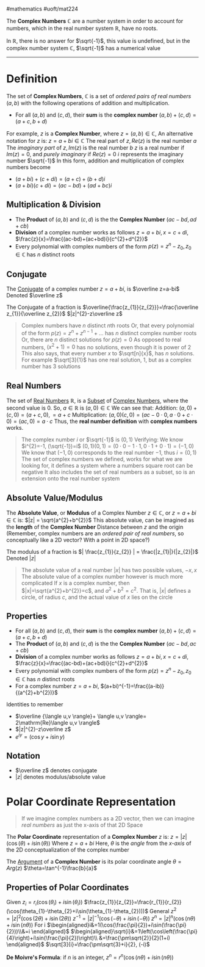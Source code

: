 #mathematics 
#uoft/mat224 

The **Complex Numbers** $\mathbb{C}$ are a number system in order to account for numbers, which in the real number system $\mathbb{R}$, have no roots.

In $\mathbb{R}$, there is no answer for $\sqrt{-1}$, this value is undefined, but in the complex number system $\mathbb{C}$, $\sqrt{-1}$ has a numerical value

---
# Definition
The set of **Complex Numbers**, $\mathbb{C}$  is a set of *ordered pairs of real numbers* $(a,b)$ with the following operations of addition and multiplication. 
- For all $(a,b)$ and $(c,d)$, their **sum** is the **complex number** $(a,b)+(c,d)=(a+c,b+d)$

For example, $z$ is a **Complex Number**, where $z=(a,b)\in \mathbb{C}$,
An alternative notation for $z$ is: $z=a+bi\in \mathbb{C}$
	The real part of $z, Re(z)$ is the real number $a$
	The *imaginary part* of $z, Im(z)$ is the real number $b$
	$z$ is a real number if $Im(z)=0$, and *purely imaginary* if $Re(z)=0$
	$i$ represents the imaginary number $\sqrt{-1}$
In this form, addition and multiplication of complex numbers become
- $(a+bi)+(c+di)=(a+c)+(b+d)i$
- $(a+bi)(c+di)=(ac-bd)+(ad+bc)i$
## Multiplication & Division
- The **Product** of $(a,b)$ and $(c,d)$ is the the **Complex Number** $(ac-bd,ad+cb)$
- **Division** of a complex number works as follows $z=a+bi, x=c+di$, $\frac{z}{x}=\frac{(ac-bd)+(ac+bd)i}{c^{2}+d^{2}}$
- Every polynomial with complex numbers of the form $p(z)=z^{n}-z_{0}, z_{0}\in \mathbb{C}$ has $n$ distinct roots

## Conjugate
The [Conjugate](Conjugate.md) of a complex number $z=a+bi$, is $\overline z=a-bi$
	Denoted $\overline z$

The Conjugate of a fraction is $\overline{\frac{z_{1}}{z_{2}}}=\frac{\overline z_{1}}{\overline z_{2}}$
$|z|^{2}-z\overline z$

> Complex numbers have $n$ distinct $n$th roots
> 	Or, that every polynomial of the form 
> 		$p(z)=z^{n}+z^{n-1}+...$
> 	has $n$ distinct complex number roots
> 	Or, there are $n$ distinct solutions for $p(z)=0$
> 		As opposed to real numbers, $(x^{2}+1)=0$ has no solutions, even though it is power of 2
> 	This also says, that every number $x$ to $\sqrt[n]{x}$, has $n$ solutions.
> 		For example $\sqrt[3]{1}$ has one real solution, $1$, but as a complex number has $3$ solutions

## Real Numbers
The set of [Real Numbers](Real%20Numbers.md) $\mathbb{R}$, is a [Subset](Subset) of [Complex Numbers](.md), where the second value is $0$.
	So, $a\in \mathbb{R}$ is $(a,0)\in \mathbb{C}$
		We can see that:
		Addition:
			$(a,0)+(c,0)=(a+c,0), = a+c$
		Multiplication:
			$(a,0)(c,0)=(ac-0\cdot 0,a\cdot 0+c\cdot 0)=(ac,0)=a\cdot c$
		Thus, the **real number definition** with **complex numbers** works.


> The complex number $i$ or $\sqrt{-1}$ is $(0,1)$
> 	Verifying:
> 		We know $i^{2}=-1, (\sqrt{-1})=i$
> 		$(0,1)(0,1)=(0\cdot 0 - 1\cdot 1, 0\cdot 1 + 0\cdot 1)=(-1,0)$
> 		We know that $(-1,0)$ corresponds to the real number $-1$, thus $i=(0,1)$
> The set of complex numbers we defined, works for what we are looking for, it defines a system where a numbers square root can be negative
> It also includes the set of real numbers as a subset, so is an extension onto the real number system

## Absolute Value/Modulus
The **Absolute Value**, or **Modulus** of a Complex Number $z \in \mathbb{C}$, or $z=a+bi\in \mathbb{C}$ is:
	$|z| = \sqrt{a^{2}+b^{2}}$
	This absolute value, can be imagined as the **length** of the **Complex Number** 
		Distance between $z$ and the origin
		(Remember, complex numbers are an *ordered pair of real numbers*, so conceptually like a 2D vector? With a point in 2D space?)

The modulus of a fraction is $| \frac{z_{1}}{z_{2}} | = \frac{|z_{1}|}{|z_{2}|}$
Denoted $|z|$

> The absolute value of a real number $|x|$ has two possible values, $-x, x$ The absolute value of a complex number however is much more complicated
> If $x$ is a complex number, then $|x|=\sqrt{a^{2}+b^{2}}=c$, and $a^{2}+b^{2}=c^{2}$. That is, $|x|$ defines a circle, of radius $c$, and the actual value of $x$ lies on the circle

## Properties 
- For all $(a,b)$ and $(c,d)$, their **sum** is the **complex number** $(a,b)+(c,d)=(a+c,b+d)$
- The **Product** of $(a,b)$ and $(c,d)$ is the the **Complex Number** $(ac-bd,ac+cb)$
- **Division** of a complex number works as follows $z=a+bi, x=c+di$, $\frac{z}{x}=\frac{(ac-bd)+(ac+bd)i}{c^{2}+d^{2}}$
- Every polynomial with complex numbers of the form $p(z)=z^{n}-z_{0}, z_{0}\in \mathbb{C}$ has $n$ distinct roots
- For a complex number $z=a+bi$, $(a+bi)^{-1}=\frac{(a-ib)}{(a^{2}+b^{2})}$

Identities to remember
- $\overline {\langle u,v \rangle}+ \langle u,v \rangle= 2\mathrm{Re}\langle u,v \rangle$
- $|z|^{2}-z\overline z$
- $e^{iy}=(\cos y+i\sin y)$

## Notation
- $\overline z$ denotes conjugate
- $|z|$ denotes modulus/absolute value

# Polar Coordinate Representation

>If we imagine complex numbers as a 2D vector, then we can imagine *real numbers* as just the x-axis of that 2D Space

The **Polar Coordinate** representation of a **Complex Number** $z$ is:
	$z=|z|(\cos(\theta)+i\sin(\theta))$
	Where $z=a+bi$
		Here, $\theta$ is the *angle* from the *x-axis* of the 2D conceptualization of the complex number

The [Argument](Argument) of a **Complex Number** is its polar coordinate angle
	$\theta=Arg(z)$
	$\theta=\tan^{-1}\frac{b}{a}$ 
## Properties of Polar Coordinates

Given $z_{i}=r_{i}(\cos(\theta_{i})+i\sin(\theta_{i}))$ 
$\frac{z_{1}}{z_{2}}=\frac{r_{1}}{r_{2}}(\cos(\theta_{1}-\theta_{2}+i\sin(\theta_{1}-\theta_{2})))$
General 
$z^{2}=|z|^{2}(\cos(2\theta)+i\sin(2\theta))$
$z^{-1}=|z|^{-1}(\cos(-\theta)+i\sin(-\theta))$
$z^{n}=|z|^{n}(\cos(n \theta)+i\sin(n \theta))$
For i
$\begin{aligned}i&=1(\cos(\frac{\pi}{2})+i\sin(\frac{\pi}{2}))\\&=i \end{aligned}$
$\begin{aligned}\sqrt{i}&=1\left(\cos\left(\frac{\pi}{4}\right)+i\sin(\frac{\pi}{2})\right)\\ &=\frac{\pm\sqrt{2}}{2}(1+i) \end{aligned}$
$\sqrt[3]{i}=\frac{\pm\sqrt{3}+i}{2}, (-i)$  


 **De Moivre's Formula**:
	 if $n$ is an integer,
		$z^{n}=r^{n}(\cos(n \theta)+i\sin(n \theta))$






